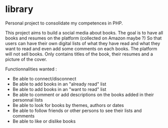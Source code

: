 # library

Personal project to consolidate my competences in PHP.

This project aims to build a social media about books.
The goal is to have all books and resumes on the platform (collected on Amazon maybe ?)
So that users can have their own digital lists of what they have read and what they want to read and even add some comments on each books.
The platform will not sell books. Only contains titles of the book, their resumes and a picture of the cover.

Functionnalities wanted :
- Be able to connect/disconnect 
- Be able to add books in an "already read" list
- Be able to add books in an "want to read" list
- Be able to comment or add descriptions on the books added in their personnal lists
- Be able to look for books by themes, authors or dates
- Be able to follow friends or other persons to see their lists and comments 
- Be able to like or dislike books


